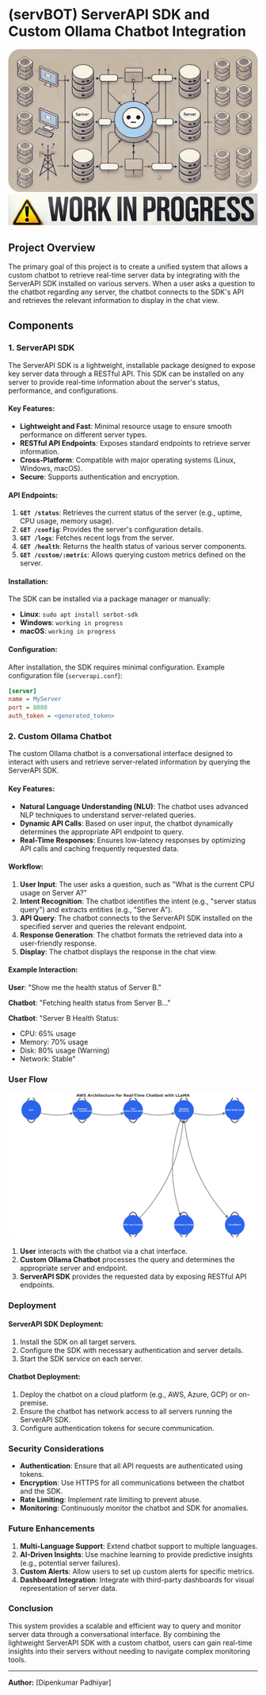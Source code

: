 # (servBOT) ServerAPI SDK and Custom Ollama Chatbot Integration
![alt text](/images/serbot.png)
![alt text](/images/work_in_progress.png)

## **Project Overview**
The primary goal of this project is to create a unified system that allows a custom chatbot to retrieve real-time server data by integrating with the ServerAPI SDK installed on various servers. When a user asks a question to the chatbot regarding any server, the chatbot connects to the SDK's API and retrieves the relevant information to display in the chat view.

## **Components**

### 1. **ServerAPI SDK**
The ServerAPI SDK is a lightweight, installable package designed to expose key server data through a RESTful API. This SDK can be installed on any server to provide real-time information about the server's status, performance, and configurations.

#### **Key Features:**
- **Lightweight and Fast**: Minimal resource usage to ensure smooth performance on different server types.
- **RESTful API Endpoints**: Exposes standard endpoints to retrieve server information.
- **Cross-Platform**: Compatible with major operating systems (Linux, Windows, macOS).
- **Secure**: Supports authentication and encryption.

#### **API Endpoints:**
1. **`GET /status`**: Retrieves the current status of the server (e.g., uptime, CPU usage, memory usage).
2. **`GET /config`**: Provides the server's configuration details.
3. **`GET /logs`**: Fetches recent logs from the server.
4. **`GET /health`**: Returns the health status of various server components.
5. **`GET /custom/:metric`**: Allows querying custom metrics defined on the server.

#### **Installation:**
The SDK can be installed via a package manager or manually:
- **Linux**: `sudo apt install serbot-sdk`
- **Windows**: `working in progress`
- **macOS**: `working in progress`

#### **Configuration:**
After installation, the SDK requires minimal configuration. Example configuration file (`serverapi.conf`):
```ini
[server]
name = MyServer
port = 8080
auth_token = <generated_token>
```

### 2. **Custom Ollama Chatbot**
The custom Ollama chatbot is a conversational interface designed to interact with users and retrieve server-related information by querying the ServerAPI SDK.

#### **Key Features:**
- **Natural Language Understanding (NLU)**: The chatbot uses advanced NLP techniques to understand server-related queries.
- **Dynamic API Calls**: Based on user input, the chatbot dynamically determines the appropriate API endpoint to query.
- **Real-Time Responses**: Ensures low-latency responses by optimizing API calls and caching frequently requested data.

#### **Workflow:**
1. **User Input**: The user asks a question, such as "What is the current CPU usage on Server A?"
2. **Intent Recognition**: The chatbot identifies the intent (e.g., "server status query") and extracts entities (e.g., "Server A").
3. **API Query**: The chatbot connects to the ServerAPI SDK installed on the specified server and queries the relevant endpoint.
4. **Response Generation**: The chatbot formats the retrieved data into a user-friendly response.
5. **Display**: The chatbot displays the response in the chat view.

#### **Example Interaction:**
**User**: "Show me the health status of Server B."

**Chatbot**: "Fetching health status from Server B..."

**Chatbot**: "Server B Health Status:

- CPU: 65% usage
- Memory: 70% usage
- Disk: 80% usage (Warning)
- Network: Stable"

### **User Flow**

![User Flow](/images/user_flow.png)

1. **User** interacts with the chatbot via a chat interface.
2. **Custom Ollama Chatbot** processes the query and determines the appropriate server and endpoint.
3. **ServerAPI SDK** provides the requested data by exposing RESTful API endpoints.

### **Deployment**

#### **ServerAPI SDK Deployment:**
1. Install the SDK on all target servers.
2. Configure the SDK with necessary authentication and server details.
3. Start the SDK service on each server.

#### **Chatbot Deployment:**
1. Deploy the chatbot on a cloud platform (e.g., AWS, Azure, GCP) or on-premise.
2. Ensure the chatbot has network access to all servers running the ServerAPI SDK.
3. Configure authentication tokens for secure communication.

### **Security Considerations**
- **Authentication**: Ensure that all API requests are authenticated using tokens.
- **Encryption**: Use HTTPS for all communications between the chatbot and the SDK.
- **Rate Limiting**: Implement rate limiting to prevent abuse.
- **Monitoring**: Continuously monitor the chatbot and SDK for anomalies.

### **Future Enhancements**
1. **Multi-Language Support**: Extend chatbot support to multiple languages.
2. **AI-Driven Insights**: Use machine learning to provide predictive insights (e.g., potential server failures).
3. **Custom Alerts**: Allow users to set up custom alerts for specific metrics.
4. **Dashboard Integration**: Integrate with third-party dashboards for visual representation of server data.

### **Conclusion**
This system provides a scalable and efficient way to query and monitor server data through a conversational interface. By combining the lightweight ServerAPI SDK with a custom chatbot, users can gain real-time insights into their servers without needing to navigate complex monitoring tools.

---
**Author:** [Dipenkumar Padhiyar]  

